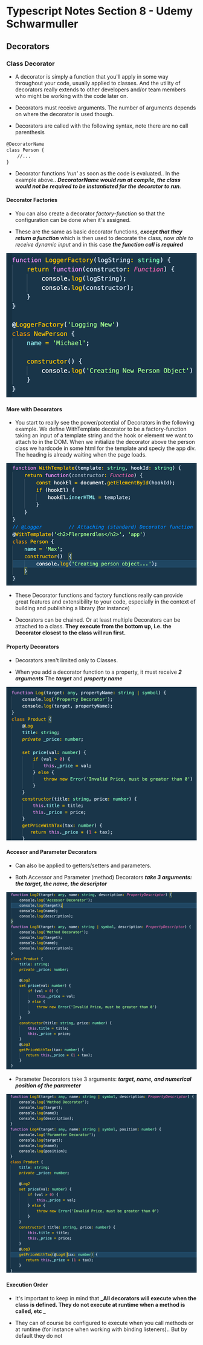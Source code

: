 # Typescript Notes Section 8 - Udemy Schwarmuller

## Decorators

### Class Decorator

- A decorator is simply a function that you'll apply in some way throughout your code, usually applied to classes. And the utility of decorators really extends to other developers and/or team members who might be working with the code later on.

- Decorators must receive arguments. The number of arguments depends on where the decorator is used though.

- Decorators are called with the following syntax, note there are no call parenthesis

```
@DecoratorName
class Person {
    //...
}
```

- Decorator functions _'run'_ as soon as the code is evaluated.. In the example above.. **_DecoratorName would run at compile, the class would not be required to be instantiated for the decorator to run_**.

#### Decorator Factories

- You can also create a decorator _factory-function_ so that the configuration can be done when it's assigned.

- These are the same as basic decorator functions, **_except that they return a function_** which is then used to decorate the class, now _able to receive dynamic input_ and in this case **_the function call is required_**

![DECOFACT](./decofactory.png)

#### More with Decorators

- You start to really see the power/potential of Decorators in the following example. We define WithTemplate decorator to be a factory-function taking an input of a template string and the hook or element we want to attach to in the DOM. When we initialize the decorator above the person class we hardcode in some html for the template and speciy the app div. The heading is already waiting when the page loads.

![DECOFUNC1](./decofunc1.png)

- These Decorator functions and factory functions really can provide great features and extensibility to your code, especially in the context of building and publishing a library (for instance)

- Decorators can be chained. Or at least multiple Decorators can be attached to a class. **They execute from the bottom up, i.e. the Decorator closest to the class will run first.**

#### Property Decorators

- Decorators aren't limited only to Classes.

- When you add a decorator function to a property, it must receive **_2 arguments_** The **_target_** and **_property name_**

![DECOPROP](./decoprop.png)

#### Accesor and Parameter Decorators

- Can also be applied to getters/setters and parameters.

- Both Accessor and Parameter (method) Decorators **_take 3 arguments: the target, the name, the descriptor_**

![DECOPROP2](./decoprop2.png)

- Parameter Decorators take 3 arguments: **_target, name, and numerical position of the parameter_**

![DECO4](./deco4.png)

#### Execution Order

- It's important to keep in mind that **_All decorators will execute when the class is defined. They do not execute at runtime when a method is called, etc _**

- They can of course be configured to execute when you call methods or at runtime (for instance when working with binding listeners).. But by default they do not
